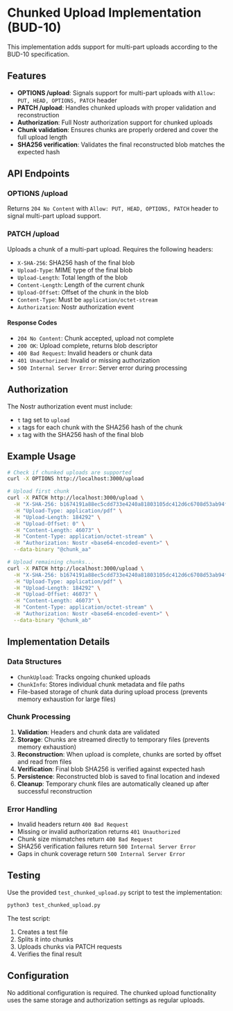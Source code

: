 # Chunked Upload Implementation (BUD-10)

This implementation adds support for multi-part uploads according to the BUD-10 specification.

## Features

- **OPTIONS /upload**: Signals support for multi-part uploads with `Allow: PUT, HEAD, OPTIONS, PATCH` header
- **PATCH /upload**: Handles chunked uploads with proper validation and reconstruction
- **Authorization**: Full Nostr authorization support for chunked uploads
- **Chunk validation**: Ensures chunks are properly ordered and cover the full upload length
- **SHA256 verification**: Validates the final reconstructed blob matches the expected hash

## API Endpoints

### OPTIONS /upload

Returns `204 No Content` with `Allow: PUT, HEAD, OPTIONS, PATCH` header to signal multi-part upload support.

### PATCH /upload

Uploads a chunk of a multi-part upload. Requires the following headers:

- `X-SHA-256`: SHA256 hash of the final blob
- `Upload-Type`: MIME type of the final blob
- `Upload-Length`: Total length of the blob
- `Content-Length`: Length of the current chunk
- `Upload-Offset`: Offset of the chunk in the blob
- `Content-Type`: Must be `application/octet-stream`
- `Authorization`: Nostr authorization event

#### Response Codes

- `204 No Content`: Chunk accepted, upload not complete
- `200 OK`: Upload complete, returns blob descriptor
- `400 Bad Request`: Invalid headers or chunk data
- `401 Unauthorized`: Invalid or missing authorization
- `500 Internal Server Error`: Server error during processing

## Authorization

The Nostr authorization event must include:

- `t` tag set to `upload`
- `x` tags for each chunk with the SHA256 hash of the chunk
- `x` tag with the SHA256 hash of the final blob

## Example Usage

```bash
# Check if chunked uploads are supported
curl -X OPTIONS http://localhost:3000/upload

# Upload first chunk
curl -X PATCH http://localhost:3000/upload \
  -H "X-SHA-256: b1674191a88ec5cdd733e4240a81803105dc412d6c6708d53ab94fc248f4f553" \
  -H "Upload-Type: application/pdf" \
  -H "Upload-Length: 184292" \
  -H "Upload-Offset: 0" \
  -H "Content-Length: 46073" \
  -H "Content-Type: application/octet-stream" \
  -H "Authorization: Nostr <base64-encoded-event>" \
  --data-binary "@chunk_aa"

# Upload remaining chunks...
curl -X PATCH http://localhost:3000/upload \
  -H "X-SHA-256: b1674191a88ec5cdd733e4240a81803105dc412d6c6708d53ab94fc248f4f553" \
  -H "Upload-Type: application/pdf" \
  -H "Upload-Length: 184292" \
  -H "Upload-Offset: 46073" \
  -H "Content-Length: 46073" \
  -H "Content-Type: application/octet-stream" \
  -H "Authorization: Nostr <base64-encoded-event>" \
  --data-binary "@chunk_ab"
```

## Implementation Details

### Data Structures

- `ChunkUpload`: Tracks ongoing chunked uploads
- `ChunkInfo`: Stores individual chunk metadata and file paths
- File-based storage of chunk data during upload process (prevents memory exhaustion for large files)

### Chunk Processing

1. **Validation**: Headers and chunk data are validated
2. **Storage**: Chunks are streamed directly to temporary files (prevents memory exhaustion)
3. **Reconstruction**: When upload is complete, chunks are sorted by offset and read from files
4. **Verification**: Final blob SHA256 is verified against expected hash
5. **Persistence**: Reconstructed blob is saved to final location and indexed
6. **Cleanup**: Temporary chunk files are automatically cleaned up after successful reconstruction

### Error Handling

- Invalid headers return `400 Bad Request`
- Missing or invalid authorization returns `401 Unauthorized`
- Chunk size mismatches return `400 Bad Request`
- SHA256 verification failures return `500 Internal Server Error`
- Gaps in chunk coverage return `500 Internal Server Error`

## Testing

Use the provided `test_chunked_upload.py` script to test the implementation:

```bash
python3 test_chunked_upload.py
```

The test script:
1. Creates a test file
2. Splits it into chunks
3. Uploads chunks via PATCH requests
4. Verifies the final result

## Configuration

No additional configuration is required. The chunked upload functionality uses the same storage and authorization settings as regular uploads.
